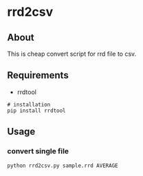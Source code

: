 # rrd2csv

## About 

This is cheap convert script for rrd file to csv.

## Requirements

* rrdtool

```
# installation
pip install rrdtool
```

## Usage

### convert single file

```
python rrd2csv.py sample.rrd AVERAGE
```